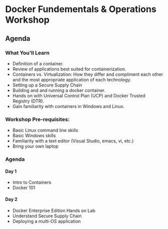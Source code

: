 # Docker Fundementals & Operations Workshop

## Agenda
### What You'll Learn
- Definition of a container.
- Review of applications best suited for containerization.
- Containers vs. Virtualization: How they differ and compliment each other and the most appropriate application of each technology.
- Setting up a Secure Supply Chain
- Building and and running a docker container.
- Hands on with Universal Control Plan (UCP) and Docker Trusted Registry (DTR).
- Gain familiarity with containers in Windows and Linux.


### Workshop Pre-requisites:
- Basic Linux command line skills
- Basic Windows skills
- Familiarity with a text editor (Visual Studio, emacs, vi, etc.)
- Bring your own laptop


### Agenda
#### Day 1
- Intro to Containers
- Docker 101

#### Day 2
- Docker Enterprise Edition Hands on Lab
- Understand Secure Supply Chain
- Deploying a multi-OS application
